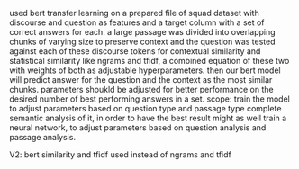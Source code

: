 used bert transfer learning on a prepared file of squad dataset with discourse and question as features and a target column with a set of correct answers for each.
a large passage was divided into overlapping chunks of varying size to preserve context and the question was tested against each of these discourse tokens for contextual similarity and statistical similarity
like ngrams and tfidf, a combined equation of these two with weights of both as adjustable hyperparameters.
then our bert model will predict answer for the question and the context as the most similar chunks.
parameters shoukld be adjusted for better performance on the desired number of best performing answers in a set.
scope:
train the model to adjust parameters based on question type and passage type complete semantic analysis of it, in order to have the best result might as well train a neural network,
to adjust parameters based on question analysis and passage analysis.

V2:
bert similarity and tfidf used instead of ngrams and tfidf
